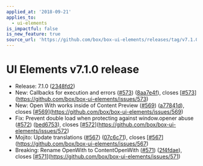 ```yaml
---
applied_at: '2018-09-21'
applies_to:
  - ui-elements
is_impactful: false
is_new_feature: true
source_url: 'https://github.com/box/box-ui-elements/releases/tag/v7.1.0'
---
```


# UI Elements v7.1.0 release


* Release: 7.1.0 ([2348fd2](https://github.com/box/box-ui-elements/commit[2348fd2](https://github.com/box/box-ui-elements/commit/2348fd2)))
* New: Callbacks for execution and errors ([#573](https://github.com/box/box-ui-elements/pull/573)) ([8aa7e4f](https://github.com/box/box-ui-elements/commit[8aa7e4f](https://github.com/box/box-ui-elements/commit/8aa7e4f))), closes [[#573](https://github.com/box/box-ui-elements/pull/573)](https://github.com/box/box-ui-elements/issues/573)
* New: Open With works inside of Content Preview ([#569](https://github.com/box/box-ui-elements/pull/569)) ([a77841d](https://github.com/box/box-ui-elements/commit[a77841d](https://github.com/box/box-ui-elements/commit/a77841d))), closes [[#569](https://github.com/box/box-ui-elements/pull/569)](https://github.com/box/box-ui-elements/issues/569)
* Fix: Prevent double load when protecting against window.opener abuse ([#572](https://github.com/box/box-ui-elements/pull/572)) ([bed6753](https://github.com/box/box-ui-elements/commit[bed6753](https://github.com/box/box-ui-elements/commit/bed6753))), closes [[#572](https://github.com/box/box-ui-elements/pull/572)](https://github.com/box/box-ui-elements/issues/572)
* Mojito: Update translations ([#567](https://github.com/box/box-ui-elements/pull/567)) ([07c6c71](https://github.com/box/box-ui-elements/commit[07c6c71](https://github.com/box/box-ui-elements/commit/07c6c71))), closes [[#567](https://github.com/box/box-ui-elements/pull/567)](https://github.com/box/box-ui-elements/issues/567)
* Breaking: Rename OpenWith to ContentOpenWith ([#571](https://github.com/box/box-ui-elements/pull/571)) ([2f4fdae](https://github.com/box/box-ui-elements/commit[2f4fdae](https://github.com/box/box-ui-elements/commit/2f4fdae))), closes [[#571](https://github.com/box/box-ui-elements/pull/571)](https://github.com/box/box-ui-elements/issues/571)




